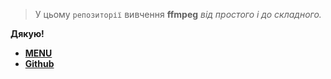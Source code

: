 > У цьому `репозиторії` вивчення **ffmpeg** _від простого і до складного._

**Дякую!**

* **[MENU](https://github.com/ViktorWEBS/ffmpeg/wiki/_Sidebar-Menu-ffmpeg/)**
* **[Github](https://github.com/FFmpeg/FFmpeg)**
